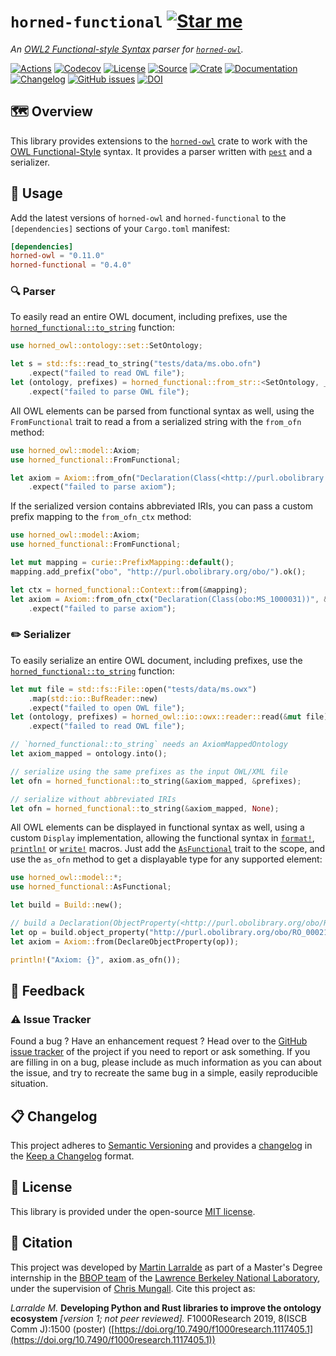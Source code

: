 # `horned-functional` [![Star me](https://img.shields.io/github/stars/fastobo/horned-functional.svg?style=social&label=Star&maxAge=3600)](https://github.com/fastobo/horned-functional/stargazers)

*An [OWL2 Functional-style Syntax](https://www.w3.org/TR/owl2-syntax/) parser for [`horned-owl`](https://github.com/phillord/horned-owl).*

[![Actions](https://img.shields.io/github/workflow/status/fastobo/horned-functional/Test?style=flat-square&maxAge=600)](https://github.com/fastobo/horned-functional/actions)
[![Codecov](https://img.shields.io/codecov/c/gh/fastobo/horned-functional/master.svg?style=flat-square&maxAge=600)](https://codecov.io/gh/fastobo/horned-functional)
[![License](https://img.shields.io/badge/license-MIT-blue.svg?style=flat-square&maxAge=2678400)](https://choosealicense.com/licenses/mit/)
[![Source](https://img.shields.io/badge/source-GitHub-303030.svg?maxAge=2678400&style=flat-square)](https://github.com/fastobo/horned-functional)
[![Crate](https://img.shields.io/crates/v/horned-functional.svg?maxAge=600&style=flat-square)](https://crates.io/crates/horned-functional)
[![Documentation](https://img.shields.io/badge/docs.rs-latest-4d76ae.svg?maxAge=2678400&style=flat-square)](https://docs.rs/horned-functional)
[![Changelog](https://img.shields.io/badge/keep%20a-changelog-8A0707.svg?maxAge=2678400&style=flat-square)](https://github.com/fastobo/horned-functional/blob/master/CHANGELOG.md)
[![GitHub issues](https://img.shields.io/github/issues/fastobo/horned-functional.svg?style=flat-square)](https://github.com/fastobo/horned-functional/issues)
[![DOI](https://img.shields.io/badge/doi-10.7490%2Ff1000research.1117405.1-brightgreen?style=flat-square&maxAge=31536000)](https://f1000research.com/posters/8-1500)


## 🗺️ Overview

This library provides extensions to the [`horned-owl`](https://crates.io/crates/horned-owl)
crate to work with the [OWL Functional-Style](https://www.w3.org/TR/owl2-syntax) syntax.
It provides a parser written with [`pest`](https://pest.rs) and a serializer.

## 🔌 Usage

Add the latest versions of `horned-owl` and `horned-functional` to the
`[dependencies]` sections of your `Cargo.toml` manifest:
```toml
[dependencies]
horned-owl = "0.11.0"
horned-functional = "0.4.0"
```

### 🔍 Parser

To easily read an entire OWL document, including prefixes, use the
[`horned_functional::to_string`](https://docs.rs/horned-functional/latest/horned_functional/fn.from_str.html) function:

```rust
use horned_owl::ontology::set::SetOntology;

let s = std::fs::read_to_string("tests/data/ms.obo.ofn")
    .expect("failed to read OWL file");
let (ontology, prefixes) = horned_functional::from_str::<SetOntology, _>(&s)
    .expect("failed to parse OWL file");
```

All OWL elements can be parsed from functional syntax as well, using the
`FromFunctional` trait to read a from a serialized string with the `from_ofn`
method:

```rust
use horned_owl::model::Axiom;
use horned_functional::FromFunctional;

let axiom = Axiom::from_ofn("Declaration(Class(<http://purl.obolibrary.org/obo/MS_1000031>))")
    .expect("failed to parse axiom");
```

If the serialized version contains abbreviated IRIs, you can pass a custom
prefix mapping to the `from_ofn_ctx` method:

```rust
use horned_owl::model::Axiom;
use horned_functional::FromFunctional;

let mut mapping = curie::PrefixMapping::default();
mapping.add_prefix("obo", "http://purl.obolibrary.org/obo/").ok();

let ctx = horned_functional::Context::from(&mapping);
let axiom = Axiom::from_ofn_ctx("Declaration(Class(obo:MS_1000031))", &ctx)
    .expect("failed to parse axiom");
```


### ✏️ Serializer

To easily serialize an entire OWL document, including prefixes, use the
[`horned_functional::to_string`](https://docs.rs/horned-functional/latest/horned_functional/fn.to_string.html) function:

```rust
let mut file = std::fs::File::open("tests/data/ms.owx")
    .map(std::io::BufReader::new)
    .expect("failed to open OWL file");
let (ontology, prefixes) = horned_owl::io::owx::reader::read(&mut file)
    .expect("failed to read OWL file");

// `horned_functional::to_string` needs an AxiomMappedOntology
let axiom_mapped = ontology.into();

// serialize using the same prefixes as the input OWL/XML file
let ofn = horned_functional::to_string(&axiom_mapped, &prefixes);

// serialize without abbreviated IRIs
let ofn = horned_functional::to_string(&axiom_mapped, None);
```

All OWL elements can be displayed in functional syntax as well, using
a custom `Display` implementation, allowing the functional syntax in
[`format!`](https://doc.rust-lang.org/std/macro.format.html),
[`println!`](https://doc.rust-lang.org/std/macro.println.html) or
[`write!`](https://doc.rust-lang.org/std/macro.write.html) macros.
Just add the [`AsFunctional`](https://docs.rs/horned-functional/latest/horned_functional/trait.AsFunctional.html) trait to the scope, and use the `as_ofn` method
to get a displayable type for any supported element:

```rust
use horned_owl::model::*;
use horned_functional::AsFunctional;

let build = Build::new();

// build a Declaration(ObjectProperty(<http://purl.obolibrary.org/obo/RO_0002175>))
let op = build.object_property("http://purl.obolibrary.org/obo/RO_0002175");
let axiom = Axiom::from(DeclareObjectProperty(op));

println!("Axiom: {}", axiom.as_ofn());
```

## 💭 Feedback

### ⚠️ Issue Tracker

Found a bug ? Have an enhancement request ? Head over to the
[GitHub issue tracker](https://github.com/fastobo/horned-functional/issues) of the project if
you need to report or ask something. If you are filling in on a bug, please include as much
information as you can about the issue, and try to recreate the same bug in a simple, easily
reproducible situation.

## 📋 Changelog

This project adheres to [Semantic Versioning](http://semver.org/spec/v2.0.0.html)
and provides a [changelog](https://github.com/althonos/pubchem.rs/blob/master/CHANGELOG.md)
in the [Keep a Changelog](http://keepachangelog.com/en/1.0.0/) format.

## 📜 License

This library is provided under the open-source
[MIT license](https://choosealicense.com/licenses/mit/).

## 📰 Citation

This project was developed by [Martin Larralde](https://github.com/althonos)
as part of a Master's Degree internship in the [BBOP team](http://berkeleybop.org/) of the
[Lawrence Berkeley National Laboratory](https://www.lbl.gov/), under the supervision of
[Chris Mungall](http://biosciences.lbl.gov/profiles/chris-mungall/). Cite this project as:

*Larralde M.* **Developing Python and Rust libraries to improve the ontology ecosystem**
*\[version 1; not peer reviewed\].* F1000Research 2019, 8(ISCB Comm J):1500 (poster)
([https://doi.org/10.7490/f1000research.1117405.1](https://doi.org/10.7490/f1000research.1117405.1))
